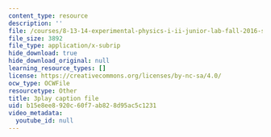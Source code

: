 ```yaml
---
content_type: resource
description: ''
file: /courses/8-13-14-experimental-physics-i-ii-junior-lab-fall-2016-spring-2017/b15e8ee8920c60f7ab828d95ac5c1231_-XivhU1V6KY.srt
file_size: 3892
file_type: application/x-subrip
hide_download: true
hide_download_original: null
learning_resource_types: []
license: https://creativecommons.org/licenses/by-nc-sa/4.0/
ocw_type: OCWFile
resourcetype: Other
title: 3play caption file
uid: b15e8ee8-920c-60f7-ab82-8d95ac5c1231
video_metadata:
  youtube_id: null
---
```

